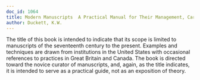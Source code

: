 ```yaml
---
doc_id: 1064
title: Modern Manuscripts  A Practical Manual for Their Management, Care and Use
author: Duckett, K.W.
---
```


The title of this book is intended to indicate
that its scope is limited to manuscripts of the seventeenth century
to the present.  Examples and techniques are drawn from institutions
in the United States with occasional references to practices in Great
Britain and Canada.  The book is directed toward the novice curator
of manuscripts, and, again, as the title indicates, it is intended to 
serve as a practical guide, not as an exposition of theory.